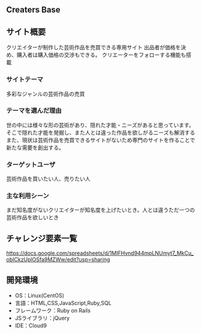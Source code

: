 ## Creaters Base

## サイト概要
クリエイターが制作した芸術作品を売買できる専用サイト
出品者が価格を決め、購入者は購入価格の交渉もできる。
クリエーターをフォローする機能も搭載

### サイトテーマ
多彩なジャンルの芸術作品の売買

### テーマを選んだ理由
世の中には様々な形の芸術があり、隠れた才能・ニーズがあると思っています。
そこで隠れた才能を発掘し、また人とは違った作品を欲しがるニーズも解消する
また、現状は芸術作品を売買できるサイトがないため専門のサイトを作ることで新たな需要を創出する。

### ターゲットユーザ
芸術作品を買いたい人、売りたい人

### 主な利用シーン
まだ知名度がないクリエイターが知名度を上げたいとき。人とは違うただ一つの芸術作品を欲しいとき


## チャレンジ要素一覧
https://docs.google.com/spreadsheets/d/1MIFHvnd944mpLNUmyt7_MkCu_obICkzUplOSfa9MZWw/edit?usp=sharing

## 開発環境
- OS：Linux(CentOS)
- 言語：HTML,CSS,JavaScript,Ruby,SQL
- フレームワーク：Ruby on Rails
- JSライブラリ：jQuery
- IDE：Cloud9
